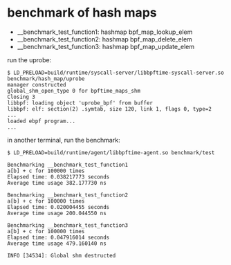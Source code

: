 # benchmark of hash maps

- __benchmark_test_function1: hashmap bpf_map_lookup_elem
- __benchmark_test_function2: hashmap bpf_map_delete_elem
- __benchmark_test_function3: hashmap bpf_map_update_elem

run the uprobe:

```console
$ LD_PRELOAD=build/runtime/syscall-server/libbpftime-syscall-server.so benchmark/hash_map/uprobe
manager constructed
global_shm_open_type 0 for bpftime_maps_shm
Closing 3
libbpf: loading object 'uprobe_bpf' from buffer
libbpf: elf: section(2) .symtab, size 120, link 1, flags 0, type=2
...
loaded ebpf program...
...
```

in another terminal, run the benchmark:

```console
$ LD_PRELOAD=build/runtime/agent/libbpftime-agent.so benchmark/test

Benchmarking __benchmark_test_function1
a[b] + c for 100000 times
Elapsed time: 0.038217773 seconds
Average time usage 382.177730 ns

Benchmarking __benchmark_test_function2
a[b] + c for 100000 times
Elapsed time: 0.020004455 seconds
Average time usage 200.044550 ns

Benchmarking __benchmark_test_function3
a[b] + c for 100000 times
Elapsed time: 0.047916014 seconds
Average time usage 479.160140 ns

INFO [34534]: Global shm destructed
```
